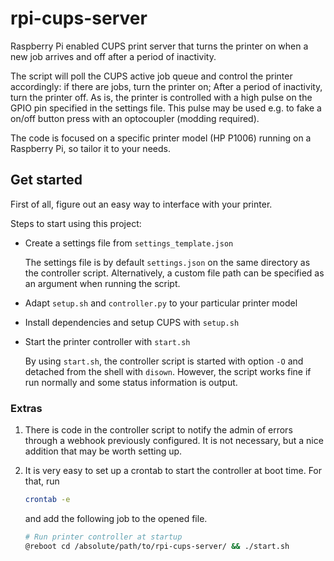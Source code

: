 <!-- SPDX-License-Identifier: Unlicense -->

# rpi-cups-server

Raspberry Pi enabled CUPS print server that turns the printer on when a new job arrives and off after a period of inactivity.

The script will poll the CUPS active job queue and control the printer accordingly: if there are jobs, turn the printer on; After a period of inactivity, turn the printer off. As is, the printer is controlled with a high pulse on the GPIO pin specified in the settings file. This pulse may be used e.g. to fake a on/off button press with an optocoupler (modding required).

The code is focused on a specific printer model (HP P1006) running on
a Raspberry Pi, so tailor it to your needs.

## Get started

First of all, figure out an easy way to interface with your printer.

Steps to start using this project:

- Create a settings file from `settings_template.json`

	The settings file is by default `settings.json` on the same directory as the controller script. Alternatively, a custom file path can be specified as an argument when running the script.

- Adapt `setup.sh` and `controller.py` to your particular printer model

- Install dependencies and setup CUPS with `setup.sh`

- Start the printer controller with `start.sh`

	By using `start.sh`, the controller script is started with option `-O` and detached from the shell with `disown`. However, the script works fine if run normally and some status information is output.

### Extras

1. There is code in the controller script to notify the admin of errors through a webhook previously configured. It is not necessary, but a nice addition that may be worth setting up.

1. It is very easy to set up a crontab to start the controller at boot time. For that, run

	```sh
	crontab -e
	```

	and add the following job to the opened file.

	```sh
	# Run printer controller at startup
	@reboot cd /absolute/path/to/rpi-cups-server/ && ./start.sh
	```
